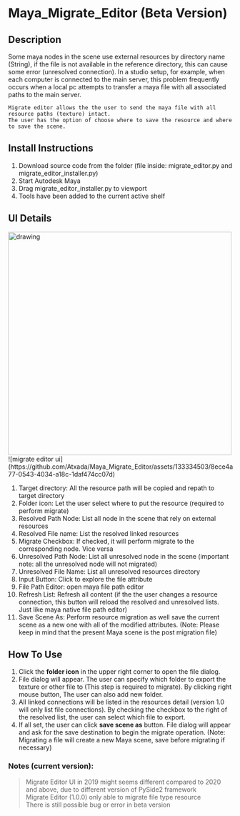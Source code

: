 # Maya_Migrate_Editor (Beta Version)

## Description

Some maya nodes in the scene use external resources by directory name (String), if the file is
not available in the reference directory, this can cause some error (unresolved connection). In a
studio setup, for example, when each computer is connected to the main server, this problem
frequently occurs when a local pc attempts to transfer a maya file with all associated paths to
the main server.

```
Migrate editor allows the the user to send the maya file with all resource paths (texture) intact.
The user has the option of choose where to save the resource and where to save the scene.
```


## Install Instructions

1. Download source code from the folder (file inside: migrate_editor.py and migrate_editor_installer.py)  
2. Start Autodesk Maya  
3. Drag migrate_editor_installer.py to viewport  
4. Tools have been added to the current active shelf  


## UI Details
<img src="https://github.com/Atxada/Maya_Migrate_Editor/assets/133334503/8ece4a77-0543-4034-a18c-1daf474cc07d" alt="drawing" width="500"/>
![migrate editor ui](https://github.com/Atxada/Maya_Migrate_Editor/assets/133334503/8ece4a77-0543-4034-a18c-1daf474cc07d)

1. Target directory: All the resource path will be copied and repath to target directory
2. Folder icon: Let the user select where to put the resource (required to perform migrate)
3. Resolved Path Node: List all node in the scene that rely on external resources
4. Resolved File name: List the resolved linked resources
5. Migrate Checkbox: If checked, it will perform migrate to the corresponding node. Vice
versa
6. Unresolved Path Node: List all unresolved node in the scene (important note: all the
unresolved node will not migrated)
7. Unresolved File Name: List all unresolved resources directory
8. Input Button: Click to explore the file attribute
9. File Path Editor: open maya file path editor
10. Refresh List: Refresh all content (if the the user changes a resource connection, this
button will reload the resolved and unresolved lists. Just like maya native file path editor)
11. Save Scene As: Perform resource migration as well save the current scene as a new
one with all of the modified attributes. (Note: Please keep in mind that the present Maya
scene is the post migration file)


## How To Use

1. Click the **folder icon** in the upper right corner to open the file dialog.  
2. File dialog will appear. The user can specify which folder to export the texture or other
file to (This step is required to migrate). By clicking right mouse button, The user can also
add new folder.  
3. All linked connections will be listed in the resources detail (version 1.0 will only list file
connections). By checking the checkbox to the right of the resolved list, the user can
select which file to export.  
4. If all set, the user can click **save scene as** button. File dialog will appear and ask for the
save destination to begin the migrate operation. (Note: Migrating a file will create a new
Maya scene, save before migrating if necessary)  

### Notes (current version):
>Migrate Editor UI in 2019 might seems different compared to 2020 and above, due to different version of PySide2 framework  
>Migrate Editor (1.0.0) only able to migrate file type resource  
>There is still possible bug or error in beta version  
